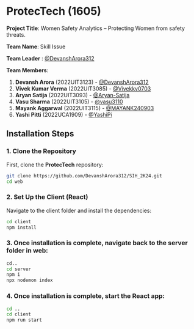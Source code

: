 # ProtecTech (1605)

**Project Title**: Women Safety Analytics – Protecting Women from safety threats.

**Team Name**: Skill Issue

**Team Leader** : [@DevanshArora312](https://github.com/DevanshArora312)

**Team Members**:
1. **Devansh Arora** (2022UIT3123) -  [@DevanshArora312](https://github.com/DevanshArora312)
2. **Vivek Kumar Verma** (2022UIT3085) - [@Vivekkv0703](https://github.com/Vivekkv0703)
3. **Aryan Satija** (2022UIT3093) - [@Aryan-Satija](https://github.com/Aryan-Satija)
4. **Vasu Sharma** (2022UIT3105) - [@vasu3110](https://github.com/vasu3110)
5. **Mayank Aggarwal** (2022UIT3115) - [@MAYANK240903](https://github.com/MAYANK240903)
6. **Yashi Pitti** (2022UCA1909) - [@YashiPi](https://github.com/YashiPi)

## Installation Steps

### 1. Clone the Repository

First, clone the **ProtecTech** repository:

```bash
git clone https://github.com/DevanshArora312/SIH_2K24.git
cd web
```

### 2. Set Up the Client (React)
Navigate to the client folder and install the dependencies:

```bash
cd client
npm install
```

### 3. Once installation is complete, navigate back to the server folder in web:
```bash
cd..
cd server
npm i
npx nodemon index
```

### 4. Once installation is complete, start the React app:
```bash
cd ..
cd client
npm run start
```

